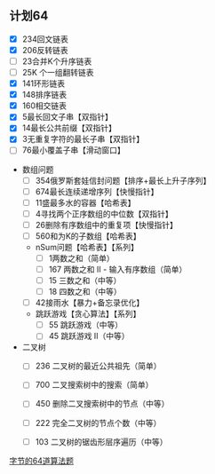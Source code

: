 <!--
 * @Author: ZYH
 * @Email: 1522302196@qq.com
 * @GiteeId: colincclala
 * @Date: 2022-04-26 17:43:44
 * @LastEditTime: 2022-05-24 23:30:09
 * @Description: 计划64
 * 
-->
## 计划64

 - [x] 234回文链表
 - [x] 206反转链表
 - [ ] 23合并K个升序链表
 - [ ] 25K 个一组翻转链表
 - [x] 141环形链表
 - [x] 148排序链表
 - [x] 160相交链表
 - [x] 5最长回文子串【双指针】
 - [x] 14最长公共前缀【双指针】
 - [x] 3无重复字符的最长子串【双指针】
 - [ ] 76最小覆盖子串【滑动窗口】
 - 数组问题
    - [ ] 354俄罗斯套娃信封问题【排序+最长上升子序列】
    - [ ] 674最长连续递增序列【快慢指针】
    - [ ] 11盛最多水的容器【哈希表】
    - [ ] 4寻找两个正序数组的中位数【双指针】
    - [ ] 26删除有序数组中的重复项【快慢指针】
    - [ ] 560和为K的子数组【哈希表】
    - nSum问题【哈希表】【系列】
        - [ ] 1两数之和（简单）
        - [ ] 167 两数之和 II - 输入有序数组（简单）
        - [ ] 15 三数之和（中等）
        - [ ] 18 四数之和（中等）
    - [ ] 42接雨水【暴力+备忘录优化】
    - 跳跃游戏【贪心算法】【系列】
        - [ ] 55 跳跃游戏（中等）
        - [ ] 45 跳跃游戏 II（中等）
 - 二叉树
    - [ ] 236 二叉树的最近公共祖先（简单）
    - [ ] 700 二叉搜索树中的搜索（简单）
    - [ ] 450 删除二叉搜索树中的节点（中等）
    - [ ] 222 完全二叉树的节点个数（中等）
    - [ ] 103 二叉树的锯齿形层序遍历（中等）





[字节的64道算法题](https://juejin.cn/post/6947842412102287373)

